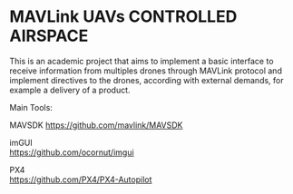 # MAVLink UAVs CONTROLLED AIRSPACE 

This is an academic project that aims to implement a basic interface to receive information from multiples drones through MAVLink protocol and implement directives to the drones, according with external demands, for example a delivery of a product.  

Main Tools:   
   
MAVSDK
https://github.com/mavlink/MAVSDK   
   
imGUI   
https://github.com/ocornut/imgui   
   
PX4   
https://github.com/PX4/PX4-Autopilot
   
   
